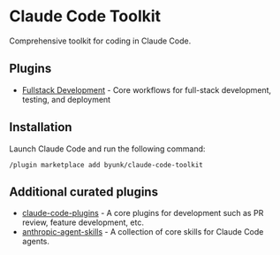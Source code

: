 # Claude Code Toolkit

Comprehensive toolkit for coding in Claude Code.

## Plugins

- [Fullstack Development](./fullstack-dev) - Core workflows for full-stack development, testing, and deployment

## Installation

Launch Claude Code and run the following command:

```
/plugin marketplace add byunk/claude-code-toolkit
```

## Additional curated plugins

- [claude-code-plugins](https://github.com/anthropics/claude-code) - A core plugins for development such as PR review, feature development, etc.
- [anthropic-agent-skills](https://github.com/anthropics/skills) - A collection of core skills for Claude Code agents.
